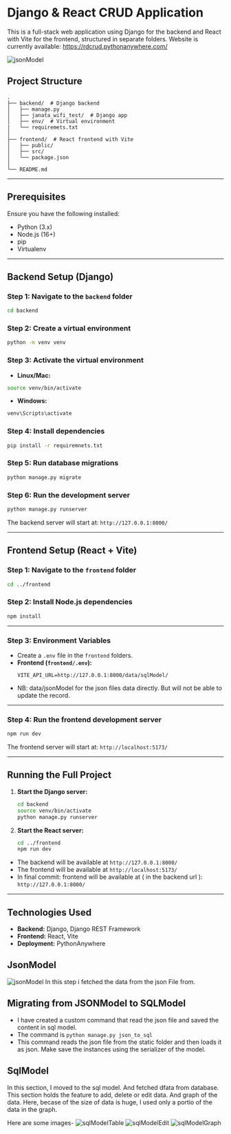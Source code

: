 # Django & React CRUD Application

This is a full-stack web application using Django for the backend and React with Vite for the frontend, structured in separate folders.
Website is currently available: https://rdcrud.pythonanywhere.com/

![jsonModel](https://github.com/saikat709/react-django-crud-application/blob/main/images_for_github/jsonModel.png?raw=true)

## Project Structure
```
.
├── backend/  # Django backend
│   ├── manage.py
│   ├── janata_wifi_test/  # Django app
│   ├── env/  # Virtual environment
|   └── requiremets.txt
│
├── frontend/  # React frontend with Vite
│   ├── public/
│   ├── src/
│   └── package.json
│
└── README.md
```

---

## Prerequisites
Ensure you have the following installed:
- Python (3.x)
- Node.js (16+)
- pip
- Virtualenv

---

## Backend Setup (Django)

### Step 1: Navigate to the `backend` folder
```bash
cd backend
```

### Step 2: Create a virtual environment
```bash
python -m venv venv
```

### Step 3: Activate the virtual environment
- **Linux/Mac:**
```bash
source venv/bin/activate
```
- **Windows:**
```bash
venv\Scripts\activate
```

### Step 4: Install dependencies
```bash
pip install -r requiremnets.txt
```

### Step 5: Run database migrations
```bash
python manage.py migrate
```

### Step 6: Run the development server
```bash
python manage.py runserver
```
The backend server will start at: `http://127.0.0.1:8000/`

---

## Frontend Setup (React + Vite)

### Step 1: Navigate to the `frontend` folder
```bash
cd ../frontend
```

### Step 2: Install Node.js dependencies
```bash
npm install
```
---
### Step 3: Environment Variables
- Create a `.env` file in the `frontend` folders.
- **Frontend (`frontend/.env`):**
    ```plaintext
    VITE_API_URL=http://127.0.0.1:8000/data/sqlModel/
    ```
- NB: data/jsonModel for the json files data directly. But will not be able to update the record.
---

### Step 4: Run the frontend development server
```bash
npm run dev
```
The frontend server will start at: `http://localhost:5173/`

---

## Running the Full Project

1. **Start the Django server:**
    ```bash
    cd backend
    source venv/bin/activate
    python manage.py runserver
    ```
2. **Start the React server:**
    ```bash
    cd ../frontend
    npm run dev
    ```

- The backend will be available at `http://127.0.0.1:8000/`
- The frontend will be available at `http://localhost:5173/`
- In final commit: frontend will be available at ( in the backend url ): `http://127.0.0.1:8000/`

---

## Technologies Used
- **Backend:** Django, Django REST Framework
- **Frontend:** React, Vite
- **Deployment:** PythonAnywhere


## JsonModel
![jsonModel](https://github.com/saikat709/react-django-crud-application/blob/main/images_for_github/jsonModel.png?raw=true)
In this step i fetched the data from the json File from. 

## Migrating from JSONModel to SQLModel
- I have created a custom command that read the json file and saved the content in sql model.
- The command is `python manage.py json_to_sql`
- This command reads the json file from the static folder and then loads it as json. Make save the instances using the serializer of the model.


## SqlModel
In this section, I moved to the sql model. And fetched dfata from database. This section holds the feature to add, delete or edit data.
And graph of the data. Here, becase of the size of data is huge, I used only a portio of the data in the graph.

Here are some images-
![sqlModelTable](https://github.com/saikat709/react-django-crud-application/blob/main/images_for_github/sqlModelTable.png?raw=true)
![sqlModelEdit](https://github.com/saikat709/react-django-crud-application/blob/main/images_for_github/sqlModelEdit.png?raw=true)
![sqlModelGraph](https://github.com/saikat709/react-django-crud-application/blob/main/images_for_github/sqlModelGraph.png?raw=true)
